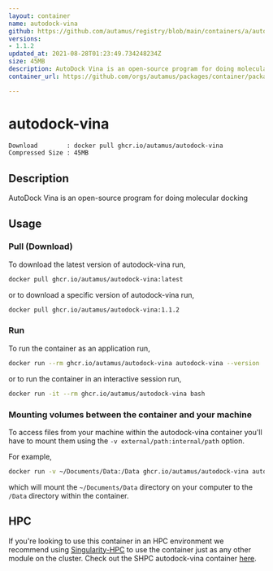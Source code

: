 ```yaml
---
layout: container
name: autodock-vina
github: https://github.com/autamus/registry/blob/main/containers/a/autodock-vina/spack.yaml
versions:
- 1.1.2
updated_at: 2021-08-28T01:23:49.734248234Z
size: 45MB
description: AutoDock Vina is an open-source program for doing molecular docking
container_url: https://github.com/orgs/autamus/packages/container/package/autodock-vina

---
```

# autodock-vina
```bash 
Download        : docker pull ghcr.io/autamus/autodock-vina
Compressed Size : 45MB
```

## Description
AutoDock Vina is an open-source program for doing molecular docking

## Usage
### Pull (Download)
To download the latest version of autodock-vina run,

```bash
docker pull ghcr.io/autamus/autodock-vina:latest
```

or to download a specific version of autodock-vina run,

```bash
docker pull ghcr.io/autamus/autodock-vina:1.1.2
```
### Run
To run the container as an application run,
```bash
docker run --rm ghcr.io/autamus/autodock-vina autodock-vina --version
```

or to run the container in an interactive session run,
```bash
docker run -it --rm ghcr.io/autamus/autodock-vina bash
```

### Mounting volumes between the container and your machine
To access files from your machine within the autodock-vina container you'll have to mount them using the `-v external/path:internal/path` option.

For example,
```bash
docker run -v ~/Documents/Data:/Data ghcr.io/autamus/autodock-vina autodock-vina /Data/myData.csv
```
which will mount the `~/Documents/Data` directory on your computer to the `/Data` directory within the container.

## HPC
If you're looking to use this container in an HPC environment we recommend using [Singularity-HPC](https://singularity-hpc.readthedocs.io) to use the container just as any other module on the cluster. Check out the SHPC autodock-vina container [here](https://singularityhub.github.io/singularity-hpc/r/ghcr.io-autamus-autodock-vina/).